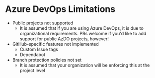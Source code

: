 # Azure DevOps Limitations

* Public projects not supported
    * It is assumed that if you are using Azure DevOps, it is due to organizational requirements. PRs welcome if you'd like to add support for public AzDO projects, however!
* GitHub-specific features not implemented
    * Custom Issue tags
    * Dependabot
* Branch protection policies not set
    * It is assumed that your organization will be enforcing this at the project level